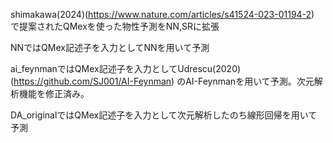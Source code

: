 shimakawa(2024)(https://www.nature.com/articles/s41524-023-01194-2)
で提案されたQMexを使った物性予測をNN,SRに拡張


NNではQMex記述子を入力としてNNを用いて予測

ai_feynmanではQMex記述子を入力としてUdrescu(2020)(https://github.com/SJ001/AI-Feynman) のAI-Feynmanを用いて予測。次元解析機能を修正済み。

DA_originalではQMex記述子を入力として次元解析したのち線形回帰を用いて予測

